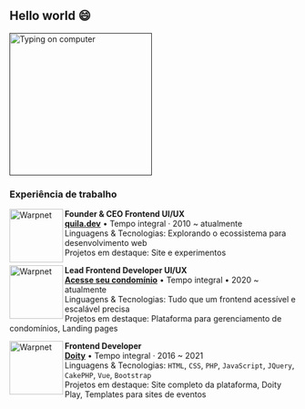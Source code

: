 ## Hello world 😄


[<img width="250px" alt="Typing on computer" src="https://github.com/anilsonlopes/anilsonlopes/assets/89232048/e29ede5d-f1c5-47b2-961c-9671ec0fb081" />]()


### Experiência de trabalho

[<img align="left" height="94px" width="94px" alt="Warpnet" src="https://github.com/anilsonlopes/anilsonlopes/assets/89232048/b344c26d-5774-4ecc-b331-256d5ffbc393"/>](https://www.spacex.com/)

**Founder & CEO Frontend UI/UX** \
[**quila.dev**](https://www.linkedin.com/company/quila-dev) • Tempo integral · 2010 ~ atualmente \
Linguagens & Tecnologias: Explorando o ecossistema para desenvolvimento web \
Projetos em destaque: Site e experimentos
<br/>

[<img align="left" height="94px" width="94px" alt="Warpnet" src="https://github.com/anilsonlopes/anilsonlopes/assets/89232048/83c6cdcf-b70b-487b-9272-332e2b439574"/>](https://acesseseucondominio.com.br/)

**Lead Frontend Developer UI/UX** \
[**Acesse seu condomínio**](https://www.linkedin.com/company/79818742/) • Tempo integral • 2020 ~ atualmente \
Linguagens & Tecnologias: Tudo que um frontend acessível e escalável precisa \
Projetos em destaque: Plataforma para gerenciamento de condomínios, Landing pages
<br/>

[<img align="left" height="94px" width="94px" alt="Warpnet" src="https://github.com/anilsonlopes/anilsonlopes/assets/89232048/f2538e80-d8ac-4d3a-9268-64f31311dc1d"/>](https://doity.com.br/)

**Frontend Developer** \
[**Doity**](https://www.linkedin.com/company/3287179/) • Tempo integral · 2016 ~ 2021 \
Linguagens & Tecnologias: `HTML`, `CSS`, `PHP`, `JavaScript`, `JQuery`, `CakePHP`, `Vue`, `Bootstrap` \
Projetos em destaque: Site completo da plataforma, Doity Play, Templates para sites de eventos
<br/>

